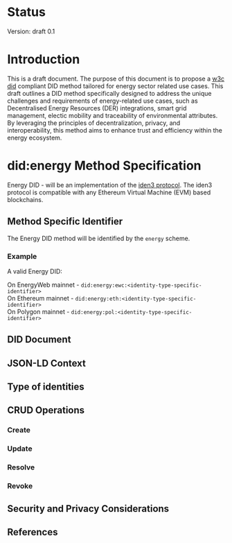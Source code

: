 # Status
Version: draft 0.1
# Introduction
This is a draft document. The purpose of this document is to propose a [w3c did](https://w3c-ccg.github.io/did-spec/) compliant DID method tailored for energy sector related use cases. This draft outlines a DID method specifically designed to address the unique challenges and requirements of energy-related use cases, such as Decentralised Energy Resources (DER) integrations, smart grid management, electic mobility and traceability of environmental attributes. By leveraging the principles of decentralization, privacy, and interoperability, this method aims to enhance trust and efficiency within the energy ecosystem.

# did:energy Method Specification
Energy DID - will be an implementation of the [iden3 protocol](https://docs.iden3.io/protocol/spec/). The iden3 protocol is compatible with any Ethereum Virtual Machine (EVM) based blockchains.

## Method Specific Identifier
The Energy DID method will be identified by the `energy` scheme.

### Example

A valid Energy DID:

On EnergyWeb mainnet - ```did:energy:ewc:<identity-type-specific-identifier>```\
On Ethereum mainnet  - ```did:energy:eth:<identity-type-specific-identifier>```\
On Polygon mainnet   - ```did:energy:pol:<identity-type-specific-identifier>```


## DID Document

## JSON-LD Context
## Type of identities
## CRUD Operations

### Create
### Update
### Resolve 
### Revoke


## Security and Privacy Considerations
## References 